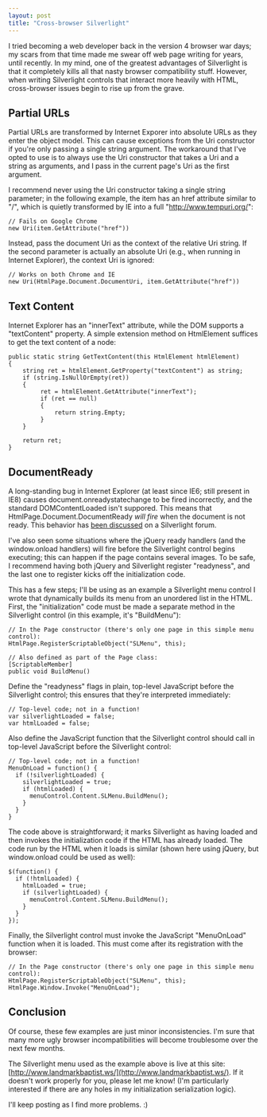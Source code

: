 ```yaml
---
layout: post
title: "Cross-browser Silverlight"
---
```

I tried becoming a web developer back in the version 4 browser war days; my scars from that time made me swear off web page writing for years, until recently. In my mind, one of the greatest advantages of Silverlight is that it completely kills all that nasty browser compatibility stuff. However, when writing Silverlight controls that interact more heavily with HTML, cross-browser issues begin to rise up from the grave.

## Partial URLs

Partial URLs are transformed by Internet Exporer into absolute URLs as they enter the object model. This can cause exceptions from the Uri constructor if you're only passing a single string argument. The workaround that I've opted to use is to always use the Uri constructor that takes a Uri and a string as arguments, and I pass in the current page's Uri as the first argument.

I recommend never using the Uri constructor taking a single string parameter; in the following example, the <a> item has an href attribute similar to "/", which is quietly transformed by IE into a full "http://www.tempuri.org/":

    // Fails on Google Chrome
    new Uri(item.GetAttribute("href"))

Instead, pass the document Uri as the context of the relative Uri string. If the second parameter is actually an absolute Uri (e.g., when running in Internet Explorer), the context Uri is ignored:

    // Works on both Chrome and IE
    new Uri(HtmlPage.Document.DocumentUri, item.GetAttribute("href"))

## Text Content

Internet Explorer has an "innerText" attribute, while the DOM supports a "textContent" property. A simple extension method on HtmlElement suffices to get the text content of a node:

    public static string GetTextContent(this HtmlElement htmlElement)
    {
        string ret = htmlElement.GetProperty("textContent") as string;
        if (string.IsNullOrEmpty(ret))
        {
             ret = htmlElement.GetAttribute("innerText");
             if (ret == null)
             {
                 return string.Empty;
             }
        }
    
        return ret;
    }

## DocumentReady

A long-standing bug in Internet Explorer (at least since IE6; still present in IE8) causes document.onreadystatechange to be fired incorrectly, and the standard DOMContentLoaded isn't suppored. This means that HtmlPage.Document.DocumentReady _will fire_ when the document is not ready. This behavior has [been discussed](http://forums.silverlight.net/forums/p/82810/193149.aspx#193149) on a Silverlight forum.

I've also seen some situations where the jQuery ready handlers (and the window.onload handlers) will fire before the Silverlight control begins executing; this can happen if the page contains several images. To be safe, I recommend having both jQuery and Silverlight register "readyness", and the last one to register kicks off the initialization code.

This has a few steps; I'll be using as an example a Silverlight menu control I wrote that dynamically builds its menu from an unordered list in the HTML. First, the "initialization" code must be made a separate method in the Silverlight control (in this example, it's "BuildMenu"):

    // In the Page constructor (there's only one page in this simple menu control):
    HtmlPage.RegisterScriptableObject("SLMenu", this);
    
    // Also defined as part of the Page class:
    [ScriptableMember]
    public void BuildMenu()

Define the "readyness" flags in plain, top-level JavaScript before the Silverlight control; this ensures that they're interpreted immediately:

    // Top-level code; not in a function!
    var silverlightLoaded = false;
    var htmlLoaded = false;

Also define the JavaScript function that the Silverlight control should call in top-level JavaScript before the Silverlight control:

    // Top-level code; not in a function!
    MenuOnLoad = function() {
      if (!silverlightLoaded) {
        silverlightLoaded = true;
        if (htmlLoaded) {
          menuControl.Content.SLMenu.BuildMenu();
        }
      }
    }

The code above is straightforward; it marks Silverlight as having loaded and then invokes the initialization code if the HTML has already loaded. The code run by the HTML when it loads is similar (shown here using jQuery, but window.onload could be used as well):

    $(function() {
      if (!htmlLoaded) {
        htmlLoaded = true;
        if (silverlightLoaded) {
          menuControl.Content.SLMenu.BuildMenu();
        }
      }
    });

Finally, the Silverlight control must invoke the JavaScript "MenuOnLoad" function when it is loaded. This must come after its registration with the browser:

    // In the Page constructor (there's only one page in this simple menu control):
    HtmlPage.RegisterScriptableObject("SLMenu", this);
    HtmlPage.Window.Invoke("MenuOnLoad");

## Conclusion

Of course, these few examples are just minor inconsistencies. I'm sure that many more ugly browser incompatibilities will become troublesome over the next few months.

The Silverlight menu used as the example above is live at this site: [http://www.landmarkbaptist.ws/](http://www.landmarkbaptist.ws/). If it doesn't work properly for you, please let me know! (I'm particularly interested if there are any holes in my initialization serialization logic).

I'll keep posting as I find more problems. :)

